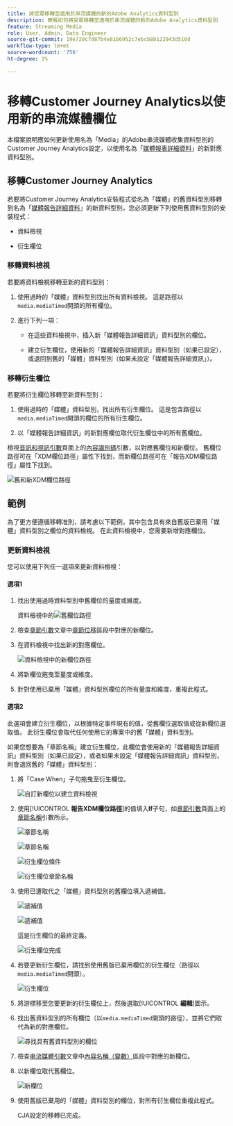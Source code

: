 ```yaml
---
title: 將受眾移轉至適用於串流媒體的新的Adobe Analytics資料型別
description: 瞭解如何將受眾移轉至適用於串流媒體的新的Adobe Analytics資料型別
feature: Streaming Media
role: User, Admin, Data Engineer
source-git-commit: 19e729c7d87b4e81b6952c7ebcb8b122043d516d
workflow-type: tm+mt
source-wordcount: '756'
ht-degree: 1%

---
```


# 移轉Customer Journey Analytics以使用新的串流媒體欄位

本檔案說明應如何更新使用名為「Media」的Adobe串流媒體收集資料型別的Customer Journey Analytics設定，以使用名為「[媒體報表詳細資料](https://experienceleague.adobe.com/zh-hant/docs/experience-platform/xdm/data-types/media-reporting-details)」的新對應資料型別。

## 移轉Customer Journey Analytics

若要將Customer Journey Analytics安裝程式從名為「媒體」的舊資料型別移轉到名為「[媒體報告詳細資料](https://experienceleague.adobe.com/zh-hant/docs/experience-platform/xdm/data-types/media-reporting-details)」的新資料型別，您必須更新下列使用舊資料型別的安裝程式：

* 資料檢視

* 衍生欄位

### 移轉資料檢視

若要將資料檢視移轉至新的資料型別：

1. 使用過時的「媒體」資料型別找出所有資料檢視。 這是路徑以`media.mediaTimed`開頭的所有欄位。

1. 進行下列一項：

   * 在這些資料檢視中，插入新「媒體報告詳細資訊」資料型別的欄位。

   * 建立衍生欄位，使用新的「媒體報告詳細資訊」資料型別（如果已設定），或退回到舊的「媒體」資料型別（如果未設定「媒體報告詳細資訊」）。

### 移轉衍生欄位

若要將衍生欄位移轉至新資料型別：

1. 使用過時的「媒體」資料型別，找出所有衍生欄位。 這是包含路徑以`media.mediaTimed`開頭的欄位的所有衍生欄位。

1. 以「媒體報告詳細資訊」的新對應欄位取代衍生欄位中的所有舊欄位。

檢視[音訊和視訊引數](https://experienceleague.adobe.com/zh-hant/docs/media-analytics/using/implementation/variables/audio-video-parameters#content-id)頁面上的[內容識別碼](https://experienceleague.adobe.com/zh-hant/docs/media-analytics/using/implementation/variables/audio-video-parameters)引數，以對應舊欄位和新欄位。 舊欄位路徑可在「XDM欄位路徑」屬性下找到，而新欄位路徑可在「報告XDM欄位路徑」屬性下找到。

![舊和新XDM欄位路徑](assets/field-paths-updated.jpeg)

## 範例

為了更方便遵循移轉准則，請考慮以下範例，其中包含具有來自舊版已棄用「媒體」資料型別之欄位的資料檢視。 在此資料檢視中，您需要新增對應欄位。

### 更新資料檢視

您可以使用下列任一選項來更新資料檢視：

#### 選項1

1. 找出使用過時資料型別中舊欄位的量度或維度。

   資料檢視中的![舊欄位路徑](assets/old-field-data-view.jpeg)

1. 檢查[章節引數](https://experienceleague.adobe.com/zh-hant/docs/media-analytics/using/implementation/variables/chapter-parameters#chapter-offset)文章中[章節位移](https://experienceleague.adobe.com/zh-hant/docs/media-analytics/using/implementation/variables/chapter-parameters)區段中對應的新欄位。

1. 在資料檢視中找出新的對應欄位。

   ![資料檢視中的新欄位路徑](assets/new-field-data-view.jpeg)

1. 將新欄位拖曳至量度或維度。

1. 針對使用已棄用「媒體」資料型別欄位的所有量度和維度，重複此程式。

#### 選項2

此選項會建立衍生欄位，以根據特定事件現有的值，從舊欄位選取值或從新欄位選取值。 此衍生欄位會取代任何使用它的專案中的舊「媒體」資料型別。

如果您想要為「章節名稱」建立衍生欄位，此欄位會使用新的「媒體報告詳細資訊」資料型別（如果已設定），或者如果未設定「媒體報告詳細資訊」資料型別，則會退回舊的「媒體」資料型別：

1. 將「Case When」子句拖曳至衍生欄位。

   ![自訂新欄位以建立資料檢視](assets/create-derived-field2.jpeg)

1. 使用&#x200B;[!UICONTROL **報告XDM欄位路徑**]&#x200B;的值填入&#x200B;**If**&#x200B;子句，如[章節引數](https://experienceleague.adobe.com/zh-hant/docs/media-analytics/using/implementation/variables/chapter-parameters#chapter-name)頁面上的[章節名稱](https://experienceleague.adobe.com/zh-hant/docs/media-analytics/using/implementation/variables/chapter-parameters)引數所示。

   ![章節名稱](assets/chapter-name.jpeg)

   ![章節名稱](assets/chapter-name2.jpeg)

   ![衍生欄位條件](assets/derived-field-condition.jpeg)

   ![衍生欄位章節名稱](assets/derived-field-chapter-name.jpeg)

1. 使用已遭取代之「媒體」資料型別的舊欄位填入遞補值。

   ![遞補值](assets/fallback-value.jpeg)

   ![遞補值](assets/fallback-value2.jpeg)

   這是衍生欄位的最終定義。

   ![衍生欄位完成](assets/derived-field-complete.jpeg)

1. 若要更新衍生欄位，請找到使用舊版已棄用欄位的衍生欄位（路徑以`media.mediaTimed`開頭）。

   ![衍生欄位](assets/old-derived-field.jpeg)

1. 將游標移至您要更新的衍生欄位上，然後選取&#x200B;[!UICONTROL **編輯**]&#x200B;圖示。

1. 找出舊資料型別的所有欄位（以`media.mediaTimed`開頭的路徑），並將它們取代為新的對應欄位。

   ![尋找具有舊資料型別的欄位](assets/locate-fields-with-old-datatype.jpeg)

1. 檢查[串流媒體引數](https://experienceleague.adobe.com/zh-hant/docs/media-analytics/using/implementation/variables/audio-video-parameters#content-name-variable)文章中[內容名稱（變數）](https://experienceleague.adobe.com/zh-hant/docs/media-analytics/using/implementation/variables/audio-video-parameters#content-name-variable)區段中對應的新欄位。

1. 以新欄位取代舊欄位。

   ![新欄位](assets/derived-field-new.jpeg)

1. 使用舊版已棄用的「媒體」資料型別的欄位，對所有衍生欄位重複此程式。

   CJA設定的移轉已完成。

